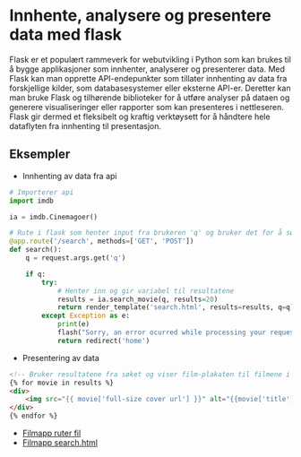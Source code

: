 # Innhente, analysere og presentere data med flask

Flask er et populært rammeverk for webutvikling i Python som kan brukes til å bygge applikasjoner som innhenter, analyserer og presenterer data. Med Flask kan man opprette API-endepunkter som tillater innhenting av data fra forskjellige kilder, som databasesystemer eller eksterne API-er. Deretter kan man bruke Flask og tilhørende biblioteker for å utføre analyser på dataen og generere visualiseringer eller rapporter som kan presenteres i nettleseren. Flask gir dermed et fleksibelt og kraftig verktøysett for å håndtere hele dataflyten fra innhenting til presentasjon.

## Eksempler
- Innhenting av data fra api
```python
# Importerer api
import imdb

ia = imdb.Cinemagoer()

# Rute i flask som henter input fra brukeren 'q' og bruker det for å søke etter filmer via 'GET' metoden
@app.route('/search', methods=['GET', 'POST'])
def search():
    q = request.args.get('q')

    if q:
        try:
            # Henter inn og gir variabel til resultatene
            results = ia.search_movie(q, results=20)
            return render_template('search.html', results=results, q=q)
        except Exception as e:
            print(e)
            flash("Sorry, an error ocurred while processing your request.", 'error')
            return redirect('home')
```
- Presentering av data
```html
<!-- Bruker resultatene fra søket og viser film-plakaten til filmene i resultatene. -->
{% for movie in results %}
<div>
    <img src="{{ movie['full-size cover url'] }}" alt="{{movie['title']}}">
</div>
{% endfor %}
```
- [Filmapp ruter fil](https://github.com/BlindSanji/movieapp/blob/main/project/routes.py)
- [Filmapp search.html](https://github.com/BlindSanji/movieapp/blob/main/project/templates/search.html)
